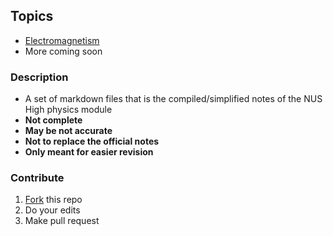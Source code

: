 ## Topics

- [Electromagnetism](./topics/Electromagnetism.md)
- More coming soon

### Description

- A set of markdown files that is the compiled/simplified notes of the NUS High physics module
- **Not complete**
- **May be not accurate**
- **Not to replace the official notes**
- **Only meant for easier revision**

### Contribute

1. [Fork](https://github.com/octo-kumo/physics-notes/fork) this repo
2. Do your edits
3. Make pull request